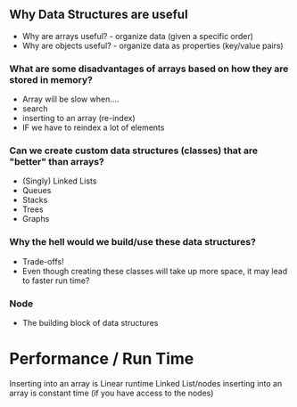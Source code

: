 ## Why Data Structures are useful
* Why are arrays useful? - organize data (given a specific order)
* Why are objects useful? - organize data as properties (key/value pairs)


### What are some disadvantages of arrays based on how they are stored in memory?
- Array will be slow when....
- search 
- inserting to an array (re-index)
- IF we have to reindex a lot of elements

### Can we create custom data structures (classes) that are "better" than arrays?
* (Singly) Linked Lists
* Queues 
* Stacks
* Trees 
* Graphs


### Why the hell would we build/use these data structures?
* Trade-offs!
* Even though creating these classes will take up more space, it may lead to faster run time?


### Node
* The building block of data structures

# Performance / Run Time
Inserting into an array is Linear runtime
Linked List/nodes inserting into an array is constant time (if you have access to the nodes)
